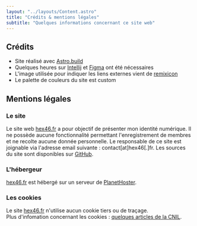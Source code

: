 ```yaml
---
layout: "../layouts/Content.astro"
title: "Crédits & mentions légales"
subtitle: "Quelques informations concernant ce site web"
---
```


## Crédits

- Site réalisé avec [Astro.build](https://astro.build/)
- Quelques heures sur [Intellij](https://www.jetbrains.com/idea/) et [Figma](https://www.figma.com) ont été nécessaires
- L'image utilisée pour indiquer les liens externes vient de [remixicon](https://remixicon.com)
- Le palette de couleurs du site est custom

## Mentions légales

### Le site

Le site web [hex46.fr](/) a pour objectif de présenter mon identité numérique.
Il ne possède aucune fonctionnalité permettant l'enregistrement de membres et ne recolte aucune donnée personnelle.
Le responsable de ce site est joignable via l'adresse email suivante : contact[at]hex46[.]fr.
Les sources du site sont disponibles sur [GitHub](https://github.com/hex46/hex46.fr).

### L'hébergeur

[hex46.fr](/) est hébergé sur un serveur de [PlanetHoster](https://www.planethoster.com/fr/).

### Les cookies

Le site [hex46.fr](/) n'utilise aucun cookie tiers ou de traçage.  
Plus d'infomation concernant les cookies : [quelques articles de la CNIL](https://www.cnil.fr/fr/tag/Cookies+et+traceurs).
